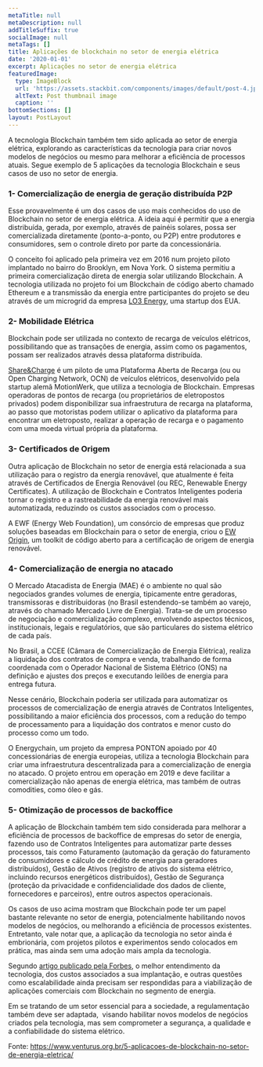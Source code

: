 ```yaml
---
metaTitle: null
metaDescription: null
addTitleSuffix: true
socialImage: null
metaTags: []
title: Aplicações de blockchain no setor de energia elétrica
date: '2020-01-01'
excerpt: Aplicações no setor de energia elétrica
featuredImage:
  type: ImageBlock
  url: 'https://assets.stackbit.com/components/images/default/post-4.jpeg'
  altText: Post thumbnail image
  caption: ''
bottomSections: []
layout: PostLayout
---
```

A tecnologia Blockchain também tem sido aplicada ao setor de energia elétrica, explorando as características da tecnologia para criar novos modelos de negócios ou mesmo para melhorar a eficiência de processos atuais. Segue exemplo de 5 aplicações da tecnologia Blockchain e seus casos de uso no setor de energia.



### 1- Comercialização de energia de geração distribuída P2P

Esse provavelmente é um dos casos de uso mais conhecidos do uso de Blockchain no setor de energia elétrica. A ideia aqui é permitir que a energia distribuída, gerada, por exemplo, através de painéis solares, possa ser comercializada diretamente (ponto-a-ponto, ou P2P) entre produtores e consumidores, sem o controle direto por parte da concessionária.

O conceito foi aplicado pela primeira vez em 2016 num projeto piloto implantado no bairro do Brooklyn, em Nova York. O sistema permitiu a primeira comercialização direta de energia solar utilizando Blockchain. A tecnologia utilizada no projeto foi um Blockchain de código aberto chamado Ethereum e a transmissão da energia entre participantes do projeto se deu através de um microgrid da empresa [LO3 Energy](https://lo3energy.com/), uma startup dos EUA.

### 2- Mobilidade Elétrica

Blockchain pode ser utilizada no contexto de recarga de veículos elétricos, possibilitando que as transações de energia, assim como os pagamentos, possam ser realizados através dessa plataforma distribuída.

[Share\&Charge](https://shareandcharge.com/) é um piloto de uma Plataforma Aberta de Recarga (ou ou Open Charging Network, OCN) de veículos elétricos, desenvolvido pela startup alemã MotionWerk, que utiliza a tecnologia de Blockchain. Empresas operadoras de pontos de recarga (ou proprietários de eletropostos privados) podem disponibilizar sua infraestrutura de recarga na plataforma, ao passo que motoristas podem utilizar o aplicativo da plataforma para encontrar um eletroposto, realizar a operação de recarga e o pagamento com uma moeda virtual própria da plataforma.

### 3- Certificados de Origem

Outra aplicação de Blockchain no setor de energia está relacionada a sua utilização para o registro da energia renovável, que atualmente é feita através de Certificados de Energia Renovável (ou REC, Renewable Energy Certificates). A utilização de Blockchain e Contratos Inteligentes poderia tornar o registro e a rastreabilidade da energia renovável mais automatizada, reduzindo os custos associados com o processo.

A EWF (Energy Web Foundation), um consórcio de empresas que produz soluções baseadas em Blockchain para o setor de energia, criou o [EW Origin](https://www.energyweb.org/technology/ew-origin/), um toolkit de código aberto para a certificação de origem de energia renovável.

### 4- Comercialização de energia no atacado

O Mercado Atacadista de Energia (MAE) é o ambiente no qual são negociados grandes volumes de energia, tipicamente entre geradoras, transmissoras e distribuidoras (no Brasil estendendo-se também ao varejo, através do chamado Mercado Livre de Energia). Trata-se de um processo de negociação e comercialização complexo, envolvendo aspectos técnicos, institucionais, legais e regulatórios, que são particulares do sistema elétrico de cada país.

No Brasil, a CCEE (Câmara de Comercialização de Energia Elétrica), realiza a liquidação dos contratos de compra e venda, trabalhando de forma coordenada com o Operador Nacional de Sistema Elétrico (ONS) na definição e ajustes dos preços e executando leilões de energia para entrega futura.

Nesse cenário, Blockchain poderia ser utilizada para automatizar os processos de comercialização de energia através de Contratos Inteligentes, possibilitando a maior eficiência dos processos, com a redução do tempo de processamento para a liquidação dos contratos e menor custo do processo como um todo.

O Energychain, um projeto da empresa PONTON apoiado por 40 concessionárias de energia europeias, utiliza a tecnologia Blockchain para criar uma infraestrutura descentralizada para a comercialização de energia no atacado. O projeto entrou em operação em 2019 e deve facilitar a comercialização não apenas de energia elétrica, mas também de outras comodities, como óleo e gás.

### 5- Otimização de processos de backoffice

A aplicação de Blockchain também tem sido considerada para melhorar a eficiência de processos de backoffice de empresas do setor de energia, fazendo uso de Contratos Inteligentes para automatizar parte desses processos, tais como Faturamento (automação da geração do faturamento de consumidores e cálculo de crédito de energia para geradores distribuídos), Gestão de Ativos (registro de ativos do sistema elétrico, incluindo recursos energéticos distribuídos), Gestão de Segurança (proteção da privacidade e confidencialidade dos dados de cliente, fornecedores e parceiros), entre outros aspectos operacionais.

Os casos de uso acima mostram que Blockchain pode ter um papel bastante relevante no setor de energia, potencialmente habilitando novos modelos de negócios, ou melhorando a eficiência de processos existentes. Entretanto, vale notar que, a aplicação da tecnologia no setor ainda é embrionária, com projetos pilotos e experimentos sendo colocados em prática, mas ainda sem uma adoção mais ampla da tecnologia.

Segundo [artigo publicado pela Forbes](https://www.forbes.com/sites/feliciajackson/2018/04/10/blockchain-nemesis-or-future-for-utilities/#2fdfa2d24f0b), o melhor entendimento da tecnologia, dos custos associados a sua implantação, e outras questões como escalabilidade ainda precisam ser respondidas para a viabilização de aplicações comerciais com Blockchain no segmento de energia.

Em se tratando de um setor essencial para a sociedade, a regulamentação também deve ser adaptada,  visando habilitar novos modelos de negócios criados pela tecnologia, mas sem comprometer a segurança, a qualidade e a confiabilidade do sistema elétrico.



Fonte: https://www.venturus.org.br/5-aplicacoes-de-blockchain-no-setor-de-energia-eletrica/

